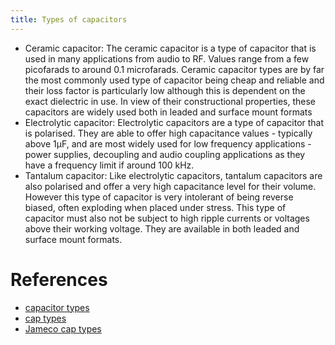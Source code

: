 ```yaml
---
title: Types of capacitors
---
```


- Ceramic capacitor:   The ceramic capacitor is a type of capacitor that is used in many applications from audio to RF. Values range from a few picofarads to around 0.1 microfarads. Ceramic capacitor types are by far the most commonly used type of capacitor being cheap and reliable and their loss factor is particularly low although this is dependent on the exact dielectric in use. In view of their constructional properties, these capacitors are widely used both in leaded and surface mount formats
- Electrolytic capacitor:   Electrolytic capacitors are a type of capacitor that is polarised. They are able to offer high capacitance values - typically above 1μF, and are most widely used for low frequency applications - power supplies, decoupling and audio coupling applications as they have a frequency limit if around 100 kHz.
- Tantalum capacitor:   Like electrolytic capacitors, tantalum capacitors are also polarised and offer a very high capacitance level for their volume. However this type of capacitor is very intolerant of being reverse biased, often exploding when placed under stress. This type of capacitor must also not be subject to high ripple currents or voltages above their working voltage. They are available in both leaded and surface mount formats.


# References

- [capacitor types](http://www.radio-electronics.com/info/data/capacitor/capacitor_types.php)
- [cap types](https://www.electronics-tutorials.ws/capacitor/cap_2.html)
- [Jameco cap types](https://www.jameco.com/Jameco/workshop/ProductNews/identifying-caps.html)
